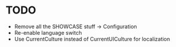 TODO
====

- Remove all the SHOWCASE stuff -> Configuration
- Re-enable language switch
- Use CurrentCulture instead of CurrentUICulture for localization